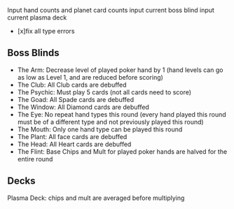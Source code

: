 Input hand counts and planet card counts
input current boss blind
input current plasma deck
- [x]fix all type errors


## Boss Blinds
- The Arm: Decrease level of played poker hand by 1 (hand levels can go as low as Level 1, and are reduced before scoring)	
- The Club:	All Club cards are debuffed	
- The Psychic:	Must play 5 cards (not all cards need to score)	
- The Goad:	All Spade cards are debuffed	
- The Window: All Diamond cards are debuffed
- The Eye:	No repeat hand types this round (every hand played this round must be of a different type and not previously played this round)	
- The Mouth:	Only one hand type can be played this round	
- The Plant:	All face cards are debuffed	
- The Head:	All Heart cards are debuffed	
- The Flint:	Base Chips and Mult for played poker hands are halved for the entire round	

## Decks
Plasma Deck: chips and mult are averaged before multiplying


